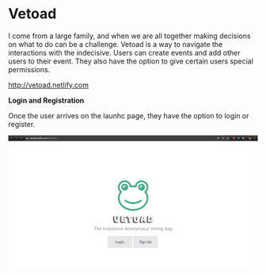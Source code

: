 # Vetoad
I come from a large family, and when we are all together making decisions on what to do can be a challenge. Vetoad is a way to navigate the interactions with the indecisive. Users can create events and add other users to their event. They also have the option to give certain users special permissions. 

http://vetoad.netlify.com

<b>Login and Registration</b>

Once the user arrives on the launhc page, they have the option to login or register.

![Vetoad Login](VetoadLoginGif.gif)
